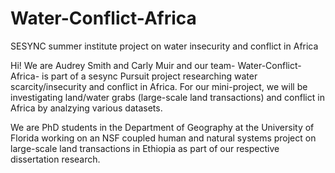 # Water-Conflict-Africa
SESYNC summer institute project on water insecurity and conflict in Africa

Hi! We are Audrey Smith and Carly Muir and our team- Water-Conflict-Africa- is part of a sesync Pursuit project researching water scarcity/insecurity and conflict in Africa. For our mini-project, we will be investigating land/water grabs (large-scale land transactions) and conflict in Africa by analzying various datasets.

We are PhD students in the Department of Geography at the University of Florida working on an NSF coupled human and natural systems project on large-scale land transactions in Ethiopia as part of our respective dissertation research.

